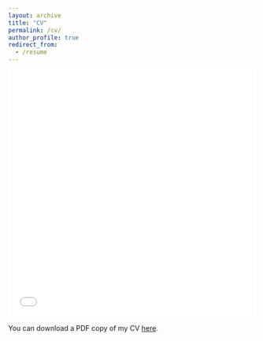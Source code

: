 ```yaml
---
layout: archive
title: "CV"
permalink: /cv/
author_profile: true
redirect_from:
  - /resume
---
```


<iframe src="/files/pdf/Resume_Hithaishi_Hewageegana.pdf" width="100%" height="500" frameborder="no" border="0" marginwidth="0" marginheight="0"></iframe>

You can download a PDF copy of my CV [here](/files/pdf/Resume_Hithaishi_Hewageegana.pdf).
